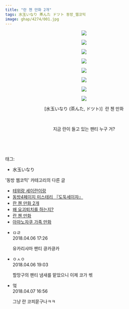 ```yaml
---
title: "란 첸 만화 2개"
tags: 水玉いなり 茶んた ドツト 동방_웹코믹
image: ghap/4274/001.jpg
---
```

<div class="article">
<p style="text-align: center; clear: none; float: none;"><img src="{{ site.nasurl }}/ghap/4274/001.jpg"/></p>
<p style="text-align: center; clear: none; float: none;"><img src="{{ site.nasurl }}/ghap/4274/002.jpg"/></p>
<p style="text-align: center; clear: none; float: none;"><img src="{{ site.nasurl }}/ghap/4274/003.jpg"/></p>
<p style="text-align: center; clear: none; float: none;"><img src="{{ site.nasurl }}/ghap/4274/004.jpg"/></p>
<p style="text-align: center; clear: none; float: none;"><img src="{{ site.nasurl }}/ghap/4274/005.jpg"/></p>
<p style="text-align: center; clear: none; float: none;"><img src="{{ site.nasurl }}/ghap/4274/006.jpg"/></p>
<p style="text-align: center; clear: none; float: none;"><img src="{{ site.nasurl }}/ghap/4274/007.jpg"/></p>
<p style="text-align: center; clear: none; float: none;"><img src="{{ site.nasurl }}/ghap/4274/008.jpg"/></p>
<p style="text-align: center; clear: none; float: none;">[水玉いなり (茶んた, ドツト)]  란 첸 만화</p>
<p style="text-align: center; clear: none; float: none;"><br/></p>
<p style="text-align: center; clear: none; float: none;">지금 란이 들고 있는 팬티 누구 거?</p>
<p style="text-align: center; clear: none; float: none;"><br/></p>
<p><br/></p>
</div><div class="tagTrail">
<p>태그: </p>
<ul>
<li>水玉いなり</li>
</ul>
</div><div class="another">
<p>'동방 웹코믹' 카테고리의 다른 글</p>
<ul>
<li><a href="/2018-04-15-ghap_4284">테위랑 세이란이랑</a></li>
<li><a href="/2018-04-09-ghap_4277">동방4페이지 미스테리 『도둑세이쟈』</a></li>
<li><a href="/2018-04-06-ghap_4274">란 첸 만화 2개</a></li>
<li><a href="/2018-04-06-ghap_4273">왜 요괴퇴치를 하는지?</a></li>
<li><a href="/2018-04-04-ghap_4270">란 첸 만화</a></li>
<li><a href="/2018-04-02-ghap_4264">아마노자쿠 가족 만화</a></li>
</ul>
</div><div class="cb_module cb_fluid">
<div class="cb_wrt cb_profile">
<div class="comment">
<ul>
<li class="cb_thumb_off" id="comment15234433">
<div class="cb_comment_area">
<div class="cb_info_area">
<div class="cb_section">
<span class="cb_nick_name">ㅁㄹ</span>
</div>
<div class="cb_section">
<span class="cb_date">2018.04.06 17:26 </span>
</div>
</div>
<div class="cb_dsc_comment">
<p class="cb_dsc">
											유카리샤마 팬티 킁카킁카
										</p>
</div>
</div></li>
<li class="cb_thumb_off" id="comment15234466">
<div class="cb_comment_area">
<div class="cb_info_area">
<div class="cb_section">
<span class="cb_nick_name">ㅇㅅㅇ</span>
</div>
<div class="cb_section">
<span class="cb_date">2018.04.06 19:03 </span>
</div>
</div>
<div class="cb_dsc_comment">
<p class="cb_dsc">
											할망구의 팬티 냄새를 맡았으니 이제 코가 썪
										</p>
</div>
</div></li>
<li class="cb_thumb_off" id="comment15234973">
<div class="cb_comment_area">
<div class="cb_info_area">
<div class="cb_section">
<span class="cb_nick_name">엌</span>
</div>
<div class="cb_section">
<span class="cb_date">2018.04.07 16:56 </span>
</div>
</div>
<div class="cb_dsc_comment">
<p class="cb_dsc">
											그냥 란 코피묻구나ㅋㅋ
										</p>
</div>
</div></li>
</ul>
</div>
</div><!-- commentList close -->
</div>